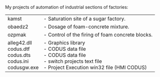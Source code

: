<p>
My projects of automation of industrial sections of factories:
</p>

<table>
<tr><td> kamst   </td><td> - Saturation site of a sugar factory.            </td></tr>
<tr><td> obaedz2 </td><td> - Dosage of foam-concrete mixture.               </td></tr>
<tr><td> ozpmak  </td><td> - Control of the firing of foam concrete blocks. </td></tr>
<tr><td> 
         alleg42.dll  <br>
         codus.dtf    <br>
         codus.dts    <br>
         codus.ini    <br>
         codusgw.exe  <br>
</td><td>
        - Graphics library                   <br>
        - CODUS data file                    <br>
        - CODUS data file                    <br>
        - switch projects text file          <br>
        - Project Execution win32 file (HMI CODUS) <br>
</td></tr>
</table>
  
